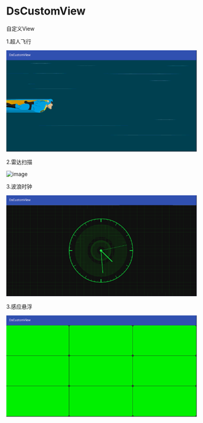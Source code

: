# DsCustomView
自定义View

1.超人飞行

![image](https://github.com/Eric3023/DsCustomView/blob/master/app/src/main/screenshoot_super.gif?raw=true)

2.雷达扫描

![image](https://github.com/Eric3023/DsCustomView/blob/master/app/src/main/screenshoot_radar.gif?raw=true)

3.波浪时钟

![image](https://github.com/Eric3023/DsCustomView/blob/master/app/src/main/screenshoot_oclock.gif?raw=true)

3.感应悬浮

![image](https://github.com/Eric3023/DsCustomView/blob/master/app/src/main/screenshoot_suspend.gif?raw=true)
